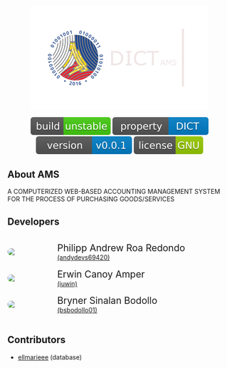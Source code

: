 <p align="center"><a href="https://laravel.com" target="_blank"><img src="public/images/dict-temporary.png" width="400"></a></p>

<p align="center">
    <a href="https://github.com/andydevs69420/dict_ams.git"><img src="public/images/build-info.svg" alt="Build Status"></a>
    <a href="https://github.com/andydevs69420/dict_ams.git"><img src="public/images/property-info.svg" alt="Property"></a>
    <a href="https://github.com/andydevs69420/dict_ams.git"><img src="public/images/version-info.svg" alt="Latest Stable Version"></a>
    <a href="https://github.com/andydevs69420/dict_ams.git"><img src="public/images/license-info.svg" alt="License"></a>
</p>

## About AMS

A COMPUTERIZED WEB-BASED ACCOUNTING MANAGEMENT SYSTEM FOR THE PROCESS OF PURCHASING GOODS/SERVICES

## Developers 

<br>
<div style="display: flex; flex-direction: row; flex-wrap: nowrap; align-items: center;">
    <img src="https://avatars.githubusercontent.com/u/58409313?v=4" width="92" style="border-radius: 1000px;" /> 
    <div style="display: block; margin-left: 20px;">
        <span role="text" style="display: block; font-size: 1.5em;">Philipp Andrew Roa Redondo</span>
        <a href="https://github.com/andydevs69420" style="font-size: 1em;">(andydevs69420)</a>
    </div>
</div>
<br>
<div style="display: flex; flex-direction: row; flex-wrap: nowrap; align-items: center;">
    <img src="https://avatars.githubusercontent.com/u/40266802?v=4" width="92" style="border-radius: 1000px;" /> 
    <div style="display: block; margin-left: 20px;">
        <span role="text" style="display: block; font-size: 1.5em;">Erwin Canoy Amper</span>
        <a href="https://github.com/iuwin" style="font-size: 1em;">(iuwin)</a>
    </div>
</div>
<br>
<div style="display: flex; flex-direction: row; flex-wrap: nowrap; align-items: center;">
    <img src="https://avatars.githubusercontent.com/u/96167471?v=4" width="92" style="border-radius: 1000px;" /> 
    <div style="display: block; margin-left: 20px;">
        <span role="text" style="display: block; font-size: 1.5em;">Bryner Sinalan Bodollo</span>
        <a href="https://github.com/bsbodollo01" style="font-size: 1em;">(bsbodollo01)</a>
    </div>
</div>
<br>

## Contributors

- <span><a href="https://github.com/ellmarieee" style="font-size: 1em;">ellmarieee</a> (database)</span>
